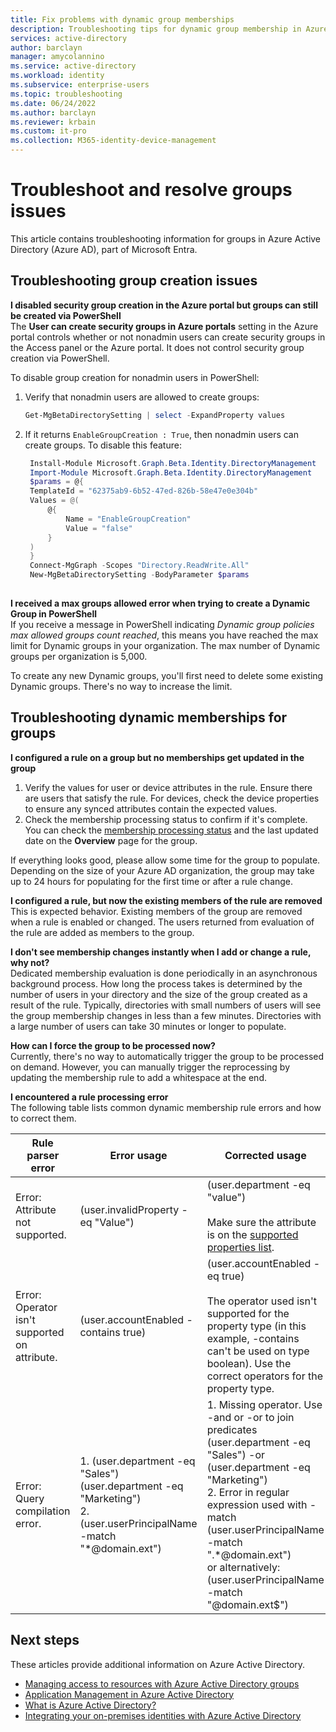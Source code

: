 ```yaml
---
title: Fix problems with dynamic group memberships
description: Troubleshooting tips for dynamic group membership in Azure Active Directory
services: active-directory
author: barclayn
manager: amycolannino
ms.service: active-directory
ms.workload: identity
ms.subservice: enterprise-users
ms.topic: troubleshooting
ms.date: 06/24/2022
ms.author: barclayn
ms.reviewer: krbain
ms.custom: it-pro
ms.collection: M365-identity-device-management
---
```


# Troubleshoot and resolve groups issues
This article contains troubleshooting information for groups in Azure Active Directory (Azure AD), part of Microsoft Entra.

## Troubleshooting group creation issues

**I disabled security group creation in the Azure portal but groups can still be created via PowerShell**  
The **User can create security groups in Azure portals** setting in the Azure portal controls whether or not nonadmin users can create security groups in the Access panel or the Azure portal. It does not control security group creation via PowerShell.

To disable group creation for nonadmin users in PowerShell:
1. Verify that nonadmin users are allowed to create groups:

   ```powershell
   Get-MgBetaDirectorySetting | select -ExpandProperty values
   ```

2. If it returns `EnableGroupCreation : True`, then nonadmin users can create groups. To disable this feature:

   ```powershell
    Install-Module Microsoft.Graph.Beta.Identity.DirectoryManagement
    Import-Module Microsoft.Graph.Beta.Identity.DirectoryManagement
    $params = @{
	TemplateId = "62375ab9-6b52-47ed-826b-58e47e0e304b"
	Values = @(		
		@{
			Name = "EnableGroupCreation"
			Value = "false"
		}		
	)
    }
    Connect-MgGraph -Scopes "Directory.ReadWrite.All"
    New-MgBetaDirectorySetting -BodyParameter $params
    
   ```

**I received a max groups allowed error when trying to create a Dynamic Group in PowerShell**  
If you receive a message in PowerShell indicating _Dynamic group policies max allowed groups count reached_, this means you have reached the max limit for Dynamic groups in your organization. The max number of Dynamic groups per organization is 5,000.

To create any new Dynamic groups, you'll first need to delete some existing Dynamic groups. There's no way to increase the limit.

## Troubleshooting dynamic memberships for groups

**I configured a rule on a group but no memberships get updated in the group**  
1. Verify the values for user or device attributes in the rule. Ensure there are users that satisfy the rule.
For devices, check the device properties to ensure any synced attributes contain the expected values.  
2. Check the membership processing status to confirm if it's complete. You can check the [membership processing status](groups-create-rule.md#check-processing-status-for-a-rule) and the last updated date on the **Overview** page for the group.

If everything looks good, please allow some time for the group to populate. Depending on the size of your Azure AD organization, the group may take up to 24 hours for populating for the first time or after a rule change.

**I configured a rule, but now the existing members of the rule are removed**  
This is expected behavior. Existing members of the group are removed when a rule is enabled or changed. The users returned from evaluation of the rule are added as members to the group.

**I don't see membership changes instantly when I add or change a rule, why not?**  
Dedicated membership evaluation is done periodically in an asynchronous background process. How long the process takes is determined by the number of users in your directory and the size of the group created as a result of the rule. Typically, directories with small numbers of users will see the group membership changes in less than a few minutes. Directories with a large number of users can take 30 minutes or longer to populate.

**How can I force the group to be processed now?**  
Currently, there's no way to automatically trigger the group to be processed on demand. However, you can manually trigger the reprocessing by updating the membership rule to add a whitespace at the end.

**I encountered a rule processing error**  
The following table lists common dynamic membership rule errors and how to correct them.

| Rule parser error | Error usage | Corrected usage |
| --- | --- | --- |
| Error: Attribute not supported. |(user.invalidProperty -eq "Value") |(user.department -eq "value")<br/><br/>Make sure the attribute is on the [supported properties list](groups-dynamic-membership.md#supported-properties). |
| Error: Operator isn't supported on attribute. |(user.accountEnabled -contains true) |(user.accountEnabled -eq true)<br/><br/>The operator used isn't supported for the property type (in this example, -contains can't be used on type boolean). Use the correct operators for the property type. |
| Error: Query compilation error. | 1. (user.department -eq "Sales") (user.department -eq "Marketing")<br>2. (user.userPrincipalName -match "\*@domain.ext") | 1. Missing operator. Use -and or -or to join predicates<br>(user.department -eq "Sales") -or (user.department -eq "Marketing")<br>2. Error in regular expression used with -match<br>(user.userPrincipalName -match ".\*@domain.ext")<br>or alternatively: (user.userPrincipalName -match "@domain.ext$") |

## Next steps

These articles provide additional information on Azure Active Directory.

* [Managing access to resources with Azure Active Directory groups](../fundamentals/active-directory-manage-groups.md)
* [Application Management in Azure Active Directory](../manage-apps/what-is-application-management.md)
* [What is Azure Active Directory?](../fundamentals/active-directory-whatis.md)
* [Integrating your on-premises identities with Azure Active Directory](../hybrid/whatis-hybrid-identity.md)
